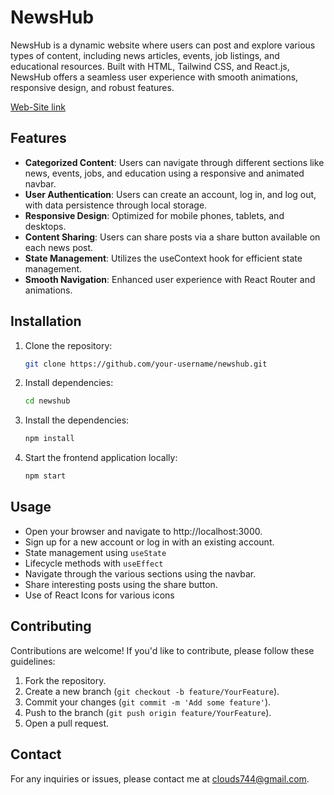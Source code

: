 


# NewsHub

NewsHub is a dynamic website where users can post and explore various types of content, including news articles, events, job listings, and educational resources. Built with HTML, Tailwind CSS, and React.js, NewsHub offers a seamless user experience with smooth animations, responsive design, and robust features.

[Web-Site link](https://newshubbyrudra.netlify.app)

## Features

- **Categorized Content**: Users can navigate through different sections like news, events, jobs, and education using a responsive and animated navbar.
- **User Authentication**: Users can create an account, log in, and log out, with data persistence through local storage.
- **Responsive Design**: Optimized for mobile phones, tablets, and desktops.
- **Content Sharing**: Users can share posts via a share button available on each news post.
- **State Management**: Utilizes the useContext hook for efficient state management.
- **Smooth Navigation**: Enhanced user experience with React Router and animations.

## Installation

1. Clone the repository:
   ```sh
   git clone https://github.com/your-username/newshub.git
   
   ```
2. Install dependencies:
   ```sh
   cd newshub
   ```
3. Install the dependencies:
   ```sh
   npm install
   ```
4. Start the frontend application locally:
   ```sh
   npm start
   ```

## Usage

- Open your browser and navigate to http://localhost:3000.
- Sign up for a new account or log in with an existing account.
- State management using `useState`
- Lifecycle methods with `useEffect`
- Navigate through the various sections using the navbar.
- Share interesting posts using the share button.
- Use of React Icons for various icons

## Contributing
Contributions are welcome! If you'd like to contribute, please follow these guidelines:

1. Fork the repository.
2. Create a new branch (`git checkout -b feature/YourFeature`).
3. Commit your changes (`git commit -m 'Add some feature'`).
4. Push to the branch (`git push origin feature/YourFeature`).
5. Open a pull request.

## Contact
For any inquiries or issues, please contact me at clouds744@gmail.com.

